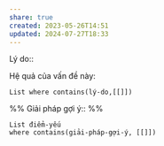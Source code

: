 ```yaml
---
share: true
created: 2023-05-26T14:51
updated: 2024-07-27T18:33
---
```

Lý do:: 

Hệ quả của vấn đề này:
```dataview
List where contains(lý-do,[[]])
```

%%
Giải pháp gợi ý:: 
%%

```dataview
List điểm-yếu
where contains(giải-pháp-gợi-ý, [[]])
```
